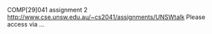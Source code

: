 COMP[29]041 assignment 2
http://www.cse.unsw.edu.au/~cs2041/assignments/UNSWtalk
Please access via ... 



